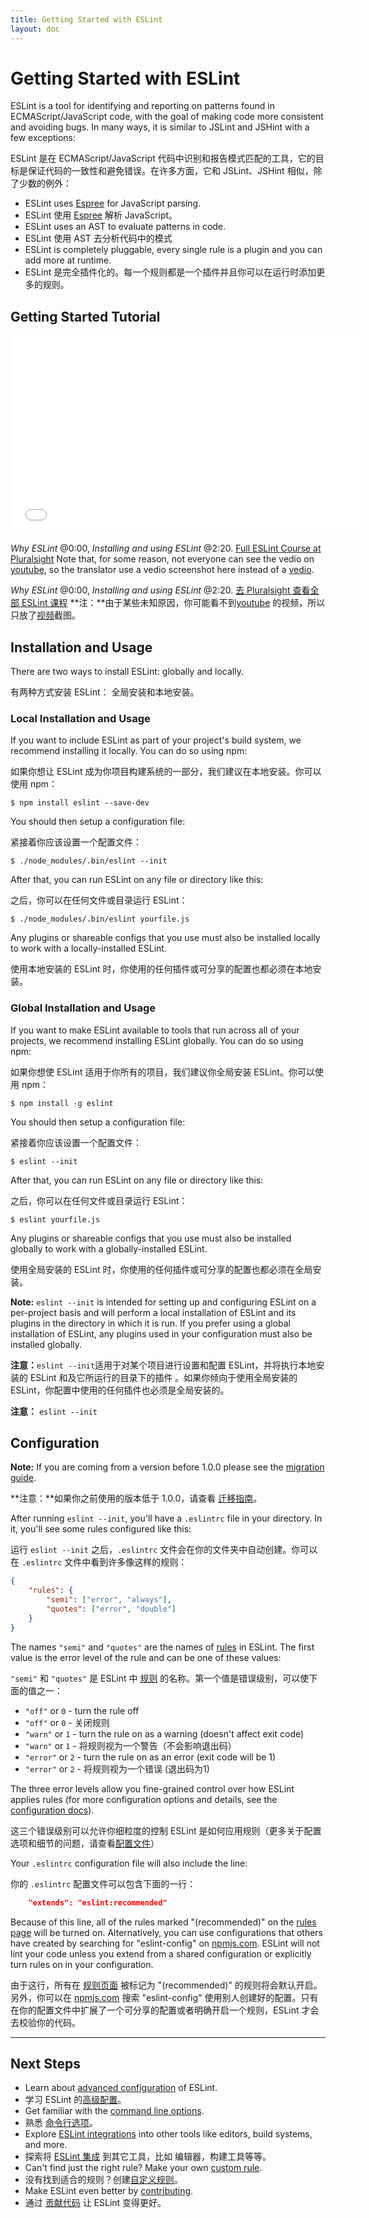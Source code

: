 ```yaml
---
title: Getting Started with ESLint
layout: doc
---
```

<!-- Note: No pull requests accepted for this file. See README.md in the root directory for details. -->

# Getting Started with ESLint

ESLint is a tool for identifying and reporting on patterns found in ECMAScript/JavaScript code, with the goal of making code more consistent and avoiding bugs. In many ways, it is similar to JSLint and JSHint with a few exceptions:

ESLint 是在 ECMAScript/JavaScript 代码中识别和报告模式匹配的工具，它的目标是保证代码的一致性和避免错误。在许多方面，它和 JSLint、JSHint 相似，除了少数的例外：

* ESLint uses [Espree](https://github.com/eslint/espree) for JavaScript parsing.
* ESLint 使用 [Espree](https://github.com/eslint/espree) 解析 JavaScript。
* ESLint uses an AST to evaluate patterns in code.
* ESLint 使用 AST 去分析代码中的模式
* ESLint is completely pluggable, every single rule is a plugin and you can add more at runtime.
* ESLint 是完全插件化的。每一个规则都是一个插件并且你可以在运行时添加更多的规则。

## Getting Started Tutorial

<iframe width="560" height="318" src="/img/tutorial-video.png" frameborder="0" allowfullscreen></iframe>

*Why ESLint* @0:00, *Installing and using ESLint* @2:20.  <a href="https://www.pluralsight.com/courses/eslint-better-code-quality?utm_source=eslint-dot-org&utm_medium=video&utm_campaign=authordemo" target="_blank">Full ESLint Course at Pluralsight</a>
Note that, for some reason, not everyone can see the vedio on <a href="https://youtu.be/hppJw2REb8g">youtube</a>, so the translator use a vedio screenshot here instead of a <a href="http://t.cn/RSkK9KS">vedio</a>.

*Why ESLint* @0:00, *Installing and using ESLint* @2:20.  <a href="https://www.pluralsight.com/courses/eslint-better-code-quality?utm_source=eslint-dot-org&utm_medium=video&utm_campaign=authordemo" target="_blank">去 Pluralsight 查看全部 ESLint 课程</a>
**注：**由于某些未知原因，你可能看不到<a href="https://youtu.be/hppJw2REb8g">youtube</a> 的视频，所以只放了<a href="http://t.cn/RSkK9KS">视频</a>截图。

## Installation and Usage

There are two ways to install ESLint: globally and locally.

有两种方式安装 ESLint： 全局安装和本地安装。

### Local Installation and Usage

If you want to include ESLint as part of your project's build system, we recommend installing it locally. You can do so using npm:

如果你想让 ESLint 成为你项目构建系统的一部分，我们建议在本地安装。你可以使用 npm：

```
$ npm install eslint --save-dev
```

You should then setup a configuration file:

紧接着你应该设置一个配置文件：

```
$ ./node_modules/.bin/eslint --init
```

After that, you can run ESLint on any file or directory like this:

之后，你可以在任何文件或目录运行 ESLint：

```
$ ./node_modules/.bin/eslint yourfile.js
```

Any plugins or shareable configs that you use must also be installed locally to work with a locally-installed ESLint.

使用本地安装的 ESLint 时，你使用的任何插件或可分享的配置也都必须在本地安装。

### Global Installation and Usage

If you want to make ESLint available to tools that run across all of your projects, we recommend installing ESLint globally. You can do so using npm:

如果你想使 ESLint 适用于你所有的项目，我们建议你全局安装 ESLint。你可以使用 npm：

```
$ npm install -g eslint
```

You should then setup a configuration file:

紧接着你应该设置一个配置文件：

```
$ eslint --init
```

After that, you can run ESLint on any file or directory like this:

之后，你可以在任何文件或目录运行 ESLint：

```
$ eslint yourfile.js
```

Any plugins or shareable configs that you use must also be installed globally to work with a globally-installed ESLint.

使用全局安装的 ESLint 时，你使用的任何插件或可分享的配置也都必须在全局安装。

**Note:** `eslint --init` is intended for setting up and configuring ESLint on a per-project basis and will perform a local installation of ESLint and its plugins in the directory in which it is run. If you prefer using a global installation of ESLint, any plugins used in your configuration must also be installed globally.

**注意：**`eslint --init`适用于对某个项目进行设置和配置 ESLint，并将执行本地安装的 ESLint 和及它所运行的目录下的插件 。如果你倾向于使用全局安装的 ESLint，你配置中使用的任何插件也必须是全局安装的。

**注意：** `eslint --init`

## Configuration

**Note:** If you are coming from a version before 1.0.0 please see the [migration guide](http://eslint.org/docs/user-guide/migrating-to-1.0.0).

**注意：**如果你之前使用的版本低于 1.0.0，请查看 [迁移指南](migrating-to-1.0.0)。

After running `eslint --init`, you'll have a `.eslintrc` file in your directory. In it, you'll see some rules configured like this:

运行 `eslint --init` 之后，`.eslintrc` 文件会在你的文件夹中自动创建。你可以在 `.eslintrc` 文件中看到许多像这样的规则：

```json
{
    "rules": {
        "semi": ["error", "always"],
        "quotes": ["error", "double"]
    }
}
```

The names `"semi"` and `"quotes"` are the names of [rules](http://eslint.org/docs/rules) in ESLint. The first value is the error level of the rule and can be one of these values:

`"semi"` 和 `"quotes"` 是 ESLint 中 [规则](../rules) 的名称。第一个值是错误级别，可以使下面的值之一：

* `"off"` or `0` - turn the rule off
* `"off"` or `0` - 关闭规则
* `"warn"` or `1` - turn the rule on as a warning (doesn't affect exit code)
* `"warn"` or `1` - 将规则视为一个警告（不会影响退出码）
* `"error"` or `2` - turn the rule on as an error (exit code will be 1)
* `"error"` or `2` - 将规则视为一个错误 (退出码为1)

The three error levels allow you fine-grained control over how ESLint applies rules (for more configuration options and details, see the [configuration docs](configuring)).

这三个错误级别可以允许你细粒度的控制 ESLint 是如何应用规则（更多关于配置选项和细节的问题，请查看[配置文件](configuring)）

Your `.eslintrc` configuration file will also include the line:

你的 `.eslintrc` 配置文件可以包含下面的一行：

```json
    "extends": "eslint:recommended"
```

Because of this line, all of the rules marked "(recommended)" on the [rules page](../rules) will be turned on.  Alternatively, you can use configurations that others have created by searching for "eslint-config" on [npmjs.com](https://www.npmjs.com/search?q=eslint-config).  ESLint will not lint your code unless you extend from a shared configuration or explicitly turn rules on in your configuration.

由于这行，所有在 [规则页面](../rules) 被标记为 "(recommended)" 的规则将会默认开启。另外，你可以在 [npmjs.com](https://www.npmjs.com/search?q=eslint-config) 搜索 "eslint-config" 使用别人创建好的配置。只有在你的配置文件中扩展了一个可分享的配置或者明确开启一个规则，ESLint 才会去校验你的代码。

---

## Next Steps

* Learn about [advanced configuration](configuring) of ESLint.
* 学习 ESLint 的[高级配置](configuring)。
* Get familiar with the [command line options](command-line-interface).
* 熟悉 [命令行选项](command-line-interface)。
* Explore [ESLint integrations](integrations) into other tools like editors, build systems, and more.
* 探索将 [ESLint 集成](integrations) 到其它工具，比如 编辑器，构建工具等等。
* Can't find just the right rule?  Make your own [custom rule](../developer-guide/working-with-rules).
* 没有找到适合的规则？创建[自定义规则](../developer-guide/working-with-rules)。
* Make ESLint even better by [contributing](../developer-guide/contributing).
* 通过 [贡献代码](../developer-guide/contributing) 让 ESLint 变得更好。
